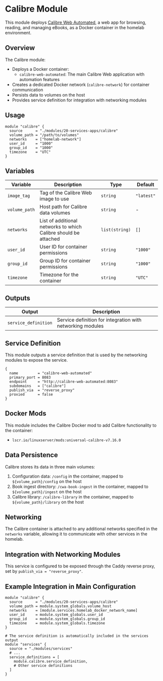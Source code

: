 # Calibre Module

This module deploys [Calibre Web Automated](https://hub.docker.com/r/crocodilestick/calibre-web-automated), a web app for browsing, reading, and managing eBooks, as a Docker container in the homelab environment.

## Overview

The Calibre module:

- Deploys a Docker container:
  - `calibre-web-automated`: The main Calibre Web application with automation features
- Creates a dedicated Docker network (`calibre-network`) for container communication
- Persists data to volumes on the host
- Provides service definition for integration with networking modules

## Usage

```hcl
module "calibre" {
  source      = "./modules/20-services-apps/calibre"
  volume_path = "/path/to/volumes"
  networks    = ["homelab-network"]
  user_id     = "1000"
  group_id    = "1000"
  timezone    = "UTC"
}
```

## Variables

| Variable      | Description                                                     | Type           | Default    |
| ------------- | --------------------------------------------------------------- | -------------- | ---------- |
| `image_tag`   | Tag of the Calibre Web image to use                             | `string`       | `"latest"` |
| `volume_path` | Host path for Calibre data volumes                              | `string`       | -          |
| `networks`    | List of additional networks to which Calibre should be attached | `list(string)` | `[]`       |
| `user_id`     | User ID for container permissions                               | `string`       | `"1000"`   |
| `group_id`    | Group ID for container permissions                              | `string`       | `"1000"`   |
| `timezone`    | Timezone for the container                                      | `string`       | `"UTC"`    |

## Outputs

| Output               | Description                                                |
| -------------------- | ---------------------------------------------------------- |
| `service_definition` | Service definition for integration with networking modules |

## Service Definition

This module outputs a service definition that is used by the networking modules to expose the service.

```hcl
{
  name         = "calibre-web-automated"
  primary_port = 8083
  endpoint     = "http://calibre-web-automated:8083"
  subdomains   = ["calibre"]
  publish_via  = "reverse_proxy"
  proxied      = false
}
```

## Docker Mods

This module includes the Calibre Docker mod to add Calibre functionality to the container:
- `lscr.io/linuxserver/mods:universal-calibre-v7.16.0`

## Data Persistence

Calibre stores its data in three main volumes:

1. Configuration data: `/config` in the container, mapped to `${volume_path}/config` on the host
2. Book ingest directory: `/cwa-book-ingest` in the container, mapped to `${volume_path}/ingest` on the host
3. Calibre library: `/calibre-library` in the container, mapped to `${volume_path}/library` on the host

## Networking

The Calibre container is attached to any additional networks specified in the `networks` variable, allowing it to communicate with other services in the homelab.

## Integration with Networking Modules

This service is configured to be exposed through the Caddy reverse proxy, set by `publish_via = "reverse_proxy"`.

## Example Integration in Main Configuration

```hcl
module "calibre" {
  source      = "./modules/20-services-apps/calibre"
  volume_path = module.system_globals.volume_host
  networks    = [module.services.homelab_docker_network_name]
  user_id     = module.system_globals.user_id
  group_id    = module.system_globals.group_id
  timezone    = module.system_globals.timezone
}

# The service definition is automatically included in the services output
module "services" {
  source = "./modules/services"
  # ...
  service_definitions = [
    module.calibre.service_definition,
    # Other service definitions
  ]
}
```
